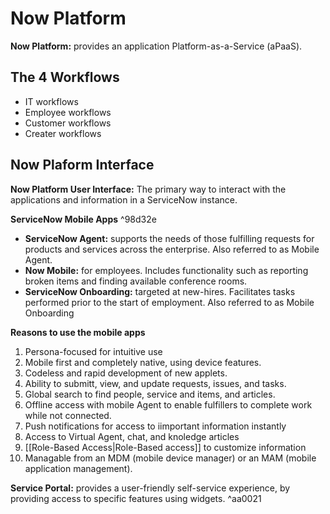 # Now Platform
**Now Platform:** provides an application Platform-as-a-Service (aPaaS).

## The 4 Workflows
  - IT workflows
  - Employee workflows
  - Customer workflows
  - Creater workflows

## Now Plaform Interface
**Now Platform User Interface:** The primary way to interact with the applications and information in a ServiceNow instance.

**ServiceNow Mobile Apps** ^98d32e
  - **ServiceNow Agent:** supports the needs of those fulfilling requests for products and services across the enterprise.  Also referred to as Mobile Agent.
  - **Now Mobile:**  for employees.  Includes functionality such as reporting broken items and finding available conference rooms.
  - **ServiceNow Onboarding:** targeted at new-hires.  Facilitates tasks performed prior to the start of employment.  Also referred to as Mobile Onboarding
  
  **Reasons to use the mobile apps**
  
1. Persona-focused for intuitive use
2. Mobile first and completely native, using device features.
3. Codeless and rapid development of new applets.
4. Ability to submitt, view, and update requests, issues, and tasks.
5. Global search to find people, service and items, and articles.
6. Offline access with mobile Agent to enable fulfillers to complete work while not connected.
7. Push notifications for access to iimportant information instantly
8. Access to Virtual Agent, chat, and knoledge articles
9. [[Role-Based Access|Role-Based access]] to customize information
10. Managable from an MDM (mobile device manager) or an MAM (mobile application management).

**Service Portal:** provides a user-friendly self-service experience, by providing access to specific features using widgets. ^aa0021